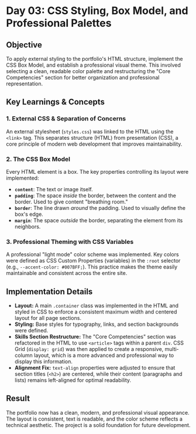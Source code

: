 # Day 03: CSS Styling, Box Model, and Professional Palettes

## Objective

To apply external styling to the portfolio's HTML structure, implement the CSS Box Model, and establish a professional visual theme. This involved selecting a clean, readable color palette and restructuring the "Core Competencies" section for better organization and professional representation.

## Key Learnings & Concepts

### 1. External CSS & Separation of Concerns

An external stylesheet (`styles.css`) was linked to the HTML using the `<link>` tag. This separates structure (HTML) from presentation (CSS), a core principle of modern web development that improves maintainability.

### 2. The CSS Box Model

Every HTML element is a box. The key properties controlling its layout were implemented:
-   **`content`**: The text or image itself.
-   **`padding`**: The space *inside* the border, between the content and the border. Used to give content "breathing room."
-   **`border`**: The line drawn *around* the padding. Used to visually define the box's edge.
-   **`margin`**: The space *outside* the border, separating the element from its neighbors.

### 3. Professional Theming with CSS Variables

A professional "light mode" color scheme was implemented. Key colors were defined as CSS Custom Properties (variables) in the `:root` selector (e.g., `--accent-color: #007BFF;`). This practice makes the theme easily maintainable and consistent across the entire site.

## Implementation Details

-   **Layout:** A main `.container` class was implemented in the HTML and styled in CSS to enforce a consistent maximum width and centered layout for all page sections.
-   **Styling:** Base styles for typography, links, and section backgrounds were defined.
-   **Skills Section Restructure:** The "Core Competencies" section was refactored in the HTML to use `<article>` tags within a parent `div`. CSS Grid (`display: grid`) was then applied to create a responsive, multi-column layout, which is a more advanced and professional way to display this information.
-   **Alignment Fix:** `text-align` properties were adjusted to ensure that section titles (`<h2>`) are centered, while their content (paragraphs and lists) remains left-aligned for optimal readability.

## Result

The portfolio now has a clean, modern, and professional visual appearance. The layout is consistent, text is readable, and the color scheme reflects a technical aesthetic. The project is a solid foundation for future development.